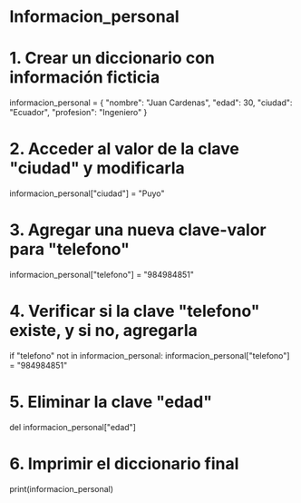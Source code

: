 # Informacion_personal
# 1. Crear un diccionario con información ficticia
informacion_personal = {
    "nombre": "Juan Cardenas",
    "edad": 30,
    "ciudad": "Ecuador",
    "profesion": "Ingeniero"
}

# 2. Acceder al valor de la clave "ciudad" y modificarla
informacion_personal["ciudad"] = "Puyo"

# 3. Agregar una nueva clave-valor para "telefono"
informacion_personal["telefono"] = "984984851"

# 4. Verificar si la clave "telefono" existe, y si no, agregarla
if "telefono" not in informacion_personal:
    informacion_personal["telefono"] = "984984851"

# 5. Eliminar la clave "edad"
del informacion_personal["edad"]

# 6. Imprimir el diccionario final
print(informacion_personal)
